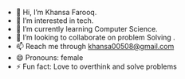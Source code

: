 - 👋 Hi, I’m Khansa Farooq.
- 👀 I’m interested in tech.
- 🌱 I’m currently learning Computer Science.
- 💞️ I’m looking to collaborate on problem Solving .
- 📫 Reach me through khansa00508@gmail.com
- 😄 Pronouns: female
- ⚡ Fun fact: Love to overthink and solve problems

<!---
farooqKhansa/farooqKhansa is a ✨ special ✨ repository because its `README.md` (this file) appears on your GitHub profile.
You can click the Preview link to take a look at your changes.
--->
